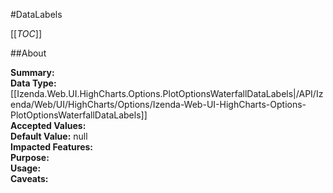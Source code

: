 #DataLabels

[[_TOC_]]

##About

**Summary:**   
**Data Type:** [[Izenda.Web.UI.HighCharts.Options.PlotOptionsWaterfallDataLabels|/API/Izenda/Web/UI/HighCharts/Options/Izenda-Web-UI-HighCharts-Options-PlotOptionsWaterfallDataLabels]]  
**Accepted Values:**   
**Default Value:** null  
**Impacted Features:**   
**Purpose:**   
**Usage:**   
**Caveats:**   

